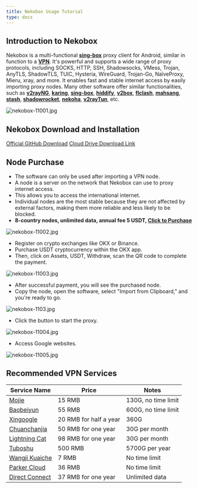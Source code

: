 ```yaml
---
title: Nekobox Usage Tutorial
type: docs
---
```



## Introduction to Nekobox

Nekobox is a multi-functional **[sing-box](https://sing-box.info)** proxy client for Android, similar in function to a **[VPN](https://getfreevpn.info)**. It's powerful and supports a wide range of proxy protocols, including SOCKS, HTTP, SSH, Shadowsocks, VMess, Trojan, AnyTLS, ShadowTLS, TUIC, Hysteria, WireGuard, Trojan-Go, NaïveProxy, Mieru, xray, and more. It enables fast and stable internet access by easily importing proxy nodes. Many other software offer similar functionalities, such as **[v2rayNG](https://getfreevpn.info/zh/docs/vpn%E6%95%99%E7%A8%8B/%E4%B8%8B%E8%BD%BD%E5%92%8C%E4%BD%BF%E7%94%A8v2rayNG-VPN/)**, **[karing](https://karing.biz)**, **[sing-box](https://sing-box.info)**, **[hiddify](https://hiddify.me)**, **[v2box](https://v2box.pro)**, **[flclash](https://flclash.xyz)**, **[mahsang](https://mahsang.pro)**, **[stash](https://apps.apple.com/us/app/stash-rule-based-proxy/id1596063349)**, **[shadowrocket](https://shadowrocket.ink)**, **[nekoha](https://play.google.com/store/apps/details?id=moe.matsuri.lite)**, **[v2rayTun](https://play.google.com/store/apps/details?id=com.v2raytun.android&hl=zh)**, etc.

![nekobox-11001.jpg](https://nekobox.info/img/nekobox-11001.jpg)

## Nekobox Download and Installation

[Official GitHub Download](https://github.com/MatsuriDayo/NekoBoxForAndroid/releases/download/1.3.9/NekoBox-1.3.9-armeabi-v7a.apk) 
[Cloud Drive Download Link](https://pan1.mene.lol/s/8kETK)


## Node Purchase

  * The software can only be used after importing a VPN node.
  * A node is a server on the network that Nekobox can use to proxy internet access.
  * This allows you to access the international internet.
  * Individual nodes are the most stable because they are not affected by external factors, making them more reliable and less likely to be blocked.
  * **8-country nodes, unlimited data, annual fee 5 USDT, [Click to Purchase](https://bnb.lat/buy/3)**

![nekobox-11002.jpg](https://nekobox.info/img/nekobox-11002.jpg)

  * Register on crypto exchanges like OKX or Binance.
  * Purchase USDT cryptocurrency within the OKX app.
  * Then, click on Assets, USDT, Withdraw, scan the QR code to complete the payment.

![nekobox-11003.jpg](https://nekobox.info/img/nekobox-11003.jpg)

  * After successful payment, you will see the purchased node.
  * Copy the node, open the software, select "Import from Clipboard," and you're ready to go.

![nekobox-1103.jpg](https://nekobox.info/img/nekobox-1103.jpg)

  * Click the button to start the proxy.

![nekobox-11004.jpg](https://nekobox.info/img/nekobox-11004.jpg)

  * Access Google websites.

![nekobox-11005.jpg](https://nekobox.info/img/nekobox-11005.jpg)

## Recommended VPN Services

| Service Name | Price | Notes |
|---|---|---|
| [Mojie](https://www.mojie.me/#/register?code=BpCuERz0) | 15 RMB | 130G, no time limit |
| [Baobeiyun](https://web1.bby011.com/#/register?code=8xTTMr2f) | 55 RMB | 600G, no time limit |
| [Xingoogle](https://xingoogle0.cc/auth/register?code=in46IT) | 20 RMB for half a year | 360G |
| [Chuanchanjia](https://af001.affcsj.com/#/register?code=kfW7nuyP) | 50 RMB for one year | 30G per month |
| [Lightning Cat](https://webinv02.sc-aff.cc/auth/register?code=ZqlwT1UL) | 98 RMB for one year | 30G per month |
| [Tuboshu](https://tuboshu.io/auth/register?code=6ulsZW) | 500 RMB | 5700G per year |
| [Wangji Kuaiche](https://wjkc66.vip?c=REZUOC) | 7 RMB | No time limit |
| [Parker Cloud](https://jump.923ka.com/#login?code=Ax6eLJs9) | 36 RMB | No time limit |
| [Direct Connect](https://bnb.lat/buy/3) | 37 RMB for one year | Unlimited data |